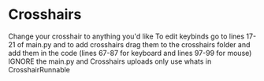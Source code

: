 # Crosshairs
Change your crosshair to anything you'd like
To edit keybinds go to lines 17-21 of main.py and to add crosshairs drag them to the crosshairs folder and add them in the code (lines 67-87 for keyboard and lines 97-99 for mouse)
IGNORE the main.py and Crosshairs uploads only use whats in CrosshairRunnable
